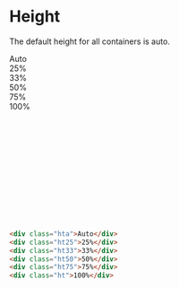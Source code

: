 # Height
The default height for all containers is auto.
<div class="div row row-spacer" style="height: 300px">
    <div class="hta bg2">Auto</div>
    <div class="ht25 bg2">25%</div>
    <div class="ht33 bg2">33%</div>
    <div class="ht50 bg2">50%</div>
    <div class="ht75 bg2">75%</div>
    <div class="ht bg2">100%</div>
</div>

```html
<div class="hta">Auto</div>
<div class="ht25">25%</div>
<div class="ht33">33%</div>
<div class="ht50">50%</div>
<div class="ht75">75%</div>
<div class="ht">100%</div>
```